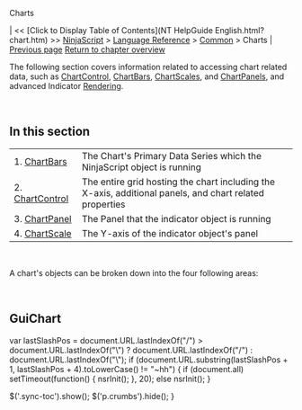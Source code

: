﻿










 


Charts







| &lt;&lt; [Click to Display Table of Contents](NT HelpGuide English.html?chart.htm) &gt;&gt;
 [NinjaScript](ninjascript.htm) &gt; [Language Reference](language_reference_wip.htm) &gt; [Common](common.htm) &gt;
Charts | [Previous page](tochartstring.htm)
[Return to chapter overview](common.htm)










The following section covers information related to accessing chart related data, such as [ChartControl](chartcontrol.htm), [ChartBars](chartbars.htm), [ChartScales](chartscale.htm), and [ChartPanels](chartpanels.htm), and advanced Indicator [Rendering](rendering.htm).


 


In this section
---------------




|  |  |
| --- | --- |
| 1. [ChartBars](chartbars.htm) | The Chart's Primary Data Series which the NinjaScript object is running |
| 2. [ChartControl](chartcontrol.htm) | The entire grid hosting the chart including the X-axis, additional panels, and chart related properties |
| 3. [ChartPanel](chartpanel.htm) | The Panel that the indicator object is running |
| 4. [ChartScale](chartscale.htm) | The Y-axis of the indicator object's panel |



 



A chart's objects can be broken down into the four following areas:


 


GuiChart
--------





 
 var lastSlashPos = document.URL.lastIndexOf("/") &gt; document.URL.lastIndexOf("\\") ? document.URL.lastIndexOf("/") : document.URL.lastIndexOf("\\");
 if (document.URL.substring(lastSlashPos + 1, lastSlashPos + 4).toLowerCase() != "~hh") {
 if (document.all) setTimeout(function() {
 nsrInit();
 }, 20);
 else nsrInit();
 }
 
 
 $('.sync-toc').show();
 $('p.crumbs').hide();
 }
 
 
 



